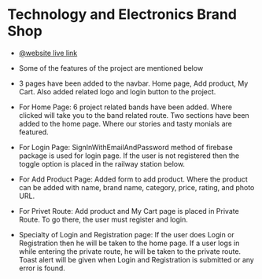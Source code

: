 # Technology and Electronics Brand Shop

- [@website live link](https://technology-and-electroni-89266.web.app)

- Some of the features of the project are mentioned below

- 3 pages have been added to the navbar.
Home page, Add product, My Cart.
Also added related logo and login button to the project.

- For Home Page:
6 project related bands have been added. Where clicked will take you to the band related route. Two sections have been added to the home page. Where our stories and tasty monials are featured.

- For Login Page:
SignInWithEmailAndPassword method of firebase package is used for login page. If the user is not registered then the toggle option is placed in the railway station below.

- For Add Product Page:
Added form to add product. Where the product can be added with name, brand name, category, price, rating, and photo URL.

- For Privet Route:
Add product and My Cart page is placed in Private Route. To go there, the user must register and login.

- Specialty of Login and Registration page:
If the user does Login or Registration then he will be taken to the home page. If a user logs in while entering the private route, he will be taken to the private route. Toast alert will be given when Login and Registration is submitted or any error is found.